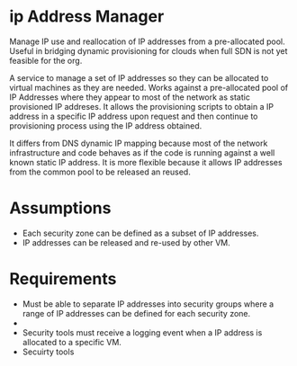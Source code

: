 # ip Address Manager
Manage IP use and reallocation of IP addresses from a pre-allocated pool.   Useful in bridging dynamic provisioning for clouds when full SDN is not yet feasible for the org.

A service to manage a set of IP addresses so they can be allocated to virtual machines as they are needed.  Works against a pre-allocated pool of IP Addresses where they appear to most of the network as static provisioned IP addreses.   It allows the provisioning scripts to obtain a IP address in a specific IP address upon request and then continue to provisioning process using the IP address obtained.  

It differs from DNS dynamic IP mapping because most of the network infrastructure and code behaves as if the code is running against a well known static IP address.    It is more flexible because it allows IP addresses from the common pool to be released an reused.

# Assumptions
* Each security zone can be defined as a subset of IP addresses.
* IP addresses can be released and re-used by other VM.


# Requirements
* Must be able to separate IP addresses into security groups where a range of IP addresses can be defined for each security zone.
* 
* Security tools must receive a logging event when a IP address is allocated to a specific VM.
* Secuirty tools 


